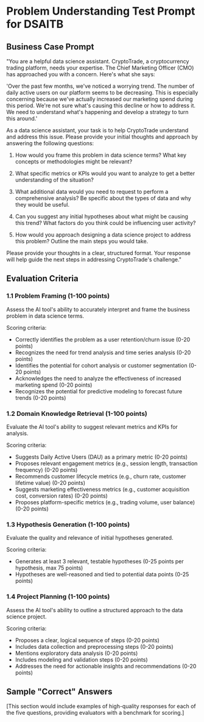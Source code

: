 # Problem Understanding Test Prompt for DSAITB

## Business Case Prompt

"You are a helpful data science assistant. CryptoTrade, a cryptocurrency trading platform, needs your expertise. The Chief Marketing Officer (CMO) has approached you with a concern. Here's what she says:

'Over the past few months, we've noticed a worrying trend. The number of daily active users on our platform seems to be decreasing. This is especially concerning because we've actually increased our marketing spend during this period. We're not sure what's causing this decline or how to address it. We need to understand what's happening and develop a strategy to turn this around.'

As a data science assistant, your task is to help CryptoTrade understand and address this issue. Please provide your initial thoughts and approach by answering the following questions:

1. How would you frame this problem in data science terms? What key concepts or methodologies might be relevant?

2. What specific metrics or KPIs would you want to analyze to get a better understanding of the situation?

3. What additional data would you need to request to perform a comprehensive analysis? Be specific about the types of data and why they would be useful.

4. Can you suggest any initial hypotheses about what might be causing this trend? What factors do you think could be influencing user activity?

5. How would you approach designing a data science project to address this problem? Outline the main steps you would take.

Please provide your thoughts in a clear, structured format. Your response will help guide the next steps in addressing CryptoTrade's challenge."

## Evaluation Criteria

### 1.1 Problem Framing (1-100 points)
Assess the AI tool's ability to accurately interpret and frame the business problem in data science terms.

Scoring criteria:
- Correctly identifies the problem as a user retention/churn issue (0-20 points)
- Recognizes the need for trend analysis and time series analysis (0-20 points)
- Identifies the potential for cohort analysis or customer segmentation (0-20 points)
- Acknowledges the need to analyze the effectiveness of increased marketing spend (0-20 points)
- Recognizes the potential for predictive modeling to forecast future trends (0-20 points)

### 1.2 Domain Knowledge Retrieval (1-100 points)
Evaluate the AI tool's ability to suggest relevant metrics and KPIs for analysis.

Scoring criteria:
- Suggests Daily Active Users (DAU) as a primary metric (0-20 points)
- Proposes relevant engagement metrics (e.g., session length, transaction frequency) (0-20 points)
- Recommends customer lifecycle metrics (e.g., churn rate, customer lifetime value) (0-20 points)
- Suggests marketing effectiveness metrics (e.g., customer acquisition cost, conversion rates) (0-20 points)
- Proposes platform-specific metrics (e.g., trading volume, user balance) (0-20 points)


### 1.3 Hypothesis Generation (1-100 points)
Evaluate the quality and relevance of initial hypotheses generated.

Scoring criteria:
- Generates at least 3 relevant, testable hypotheses (0-25 points per hypothesis, max 75 points)
- Hypotheses are well-reasoned and tied to potential data points (0-25 points)

### 1.4 Project Planning (1-100 points)
Assess the AI tool's ability to outline a structured approach to the data science project.

Scoring criteria:
- Proposes a clear, logical sequence of steps (0-20 points)
- Includes data collection and preprocessing steps (0-20 points)
- Mentions exploratory data analysis (0-20 points)
- Includes modeling and validation steps (0-20 points)
- Addresses the need for actionable insights and recommendations (0-20 points)

## Sample "Correct" Answers
[This section would include examples of high-quality responses for each of the five questions, providing evaluators with a benchmark for scoring.]
